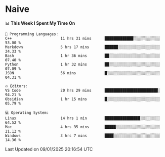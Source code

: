 # Naive
<!-- ## 日拱一卒，功不唐捐 -->
<!-- [![GitHub Streak](https://streak-stats.demolab.com/?user=XiaoXKKK)](https://git.io/streak-stats) -->
<!--START_SECTION:waka-->
📊 **This Week I Spent My Time On** 

```text
💬 Programming Languages: 
C++                      11 hrs 31 mins      █████████████░░░░░░░░░░░░   53.00 % 
Markdown                 5 hrs 17 mins       ██████░░░░░░░░░░░░░░░░░░░   24.33 % 
Bash                     1 hr 36 mins        ██░░░░░░░░░░░░░░░░░░░░░░░   07.40 % 
Python                   1 hr 32 mins        ██░░░░░░░░░░░░░░░░░░░░░░░   07.09 % 
JSON                     56 mins             █░░░░░░░░░░░░░░░░░░░░░░░░   04.31 % 

🔥 Editors: 
VS Code                  20 hrs 29 mins      ████████████████████████░   94.21 % 
Obsidian                 1 hr 15 mins        █░░░░░░░░░░░░░░░░░░░░░░░░   05.79 % 

💻 Operating System: 
Linux                    14 hrs 1 min        ████████████████░░░░░░░░░   64.52 % 
Mac                      4 hrs 35 mins       █████░░░░░░░░░░░░░░░░░░░░   21.12 % 
Windows                  3 hrs 7 mins        ████░░░░░░░░░░░░░░░░░░░░░   14.36 % 
```


 Last Updated on 09/01/2025 20:16:54 UTC
<!--END_SECTION:waka-->
